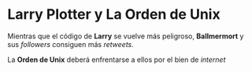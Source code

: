 # Larry Plotter y La Orden de Unix

Mientras que el código de **Larry** se vuelve más peligroso,
**Ballmermort** y sus *followers* consiguen más *retweets*.

La **Orden de Unix** deberá enfrentarse a ellos por el bien de *internet*
